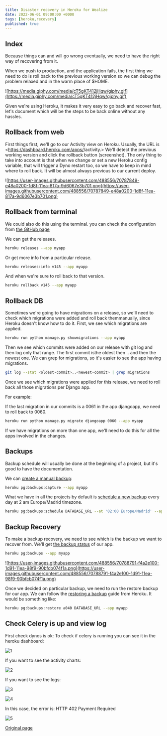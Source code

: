 ```yaml
---
title: Disaster recovery in Heroku for Wealize
date: 2022-06-01 09:00:00 +0000
tags: [heroku,recovery]
published: true
---
```


## Index

Because things can and will go wrong eventually, we need to have the right way of recovering from it.

When we push to production, and the application fails, the first thing we need to do is roll back to the previous working version so we can debug the problem relaxed and in the warm place of $HOME.

![https://media.giphy.com/media/cT5gKT412jHqw/giphy.gif](https://media.giphy.com/media/cT5gKT412jHqw/giphy.gif)

Given we're using Heroku, it makes it very easy to go back and recover fast, let's document which will be the steps to be back online without any hassles.

## Rollback from web

First things first, we'll go to our Activity view on Heroku. Usually, the URL is <https://dashboard.heroku.com/apps/<app-production>/activity.> We'll detect the previous working version and click the rollback button (screenshot). The only thing to take into account is that when we change or set a new Heroku config variable, that will trigger a Dyno restart too, so we have to keep in mind where to roll back. It will be almost always previous to our current deploy.

![https://user-images.githubusercontent.com/488556/70787849-e48a0200-1d8f-11ea-817a-9d6067e3b701.png](https://user-images.githubusercontent.com/488556/70787849-e48a0200-1d8f-11ea-817a-9d6067e3b701.png)

## Rollback from terminal

We could also do this using the terminal. you can check the configuration from [the GitHub page](https://blog.heroku.com/releases-and-rollbacks)

We can get the releases.

```bash
heroku releases --app myapp
```

Or get more info from a particular release.

```bash
heroku releases:info v145 --app myapp
```

And when we're sure to roll back to that version.

```bash
heroku rollback v145 --app myapp
```

## Rollback DB

Sometimes we're going to have migrations on a release, so we'll need to check which migrations were added and roll back themmanually, since Heroku doesn't know how to do it. First, we see which migrations are applied.

```bash
heroku run python manage.py showmigrations --app myapp
```

Then we see which commits were added on our release with git log and then log only that range. The first commit isthe oldest then .. and then the newest one. We can grep for migrations, so it's easier to see the app having migrations.

```bash
git log --stat <oldest-commit>..<newest-commit> | grep migrations
```

Once we see which migrations were applied for this release, we need to roll back all those migrations per Django app.

For example:

If the last migration in our commits is a 0061 in the app djangoapp, we need to roll back to 0060.

```bash
heroku run python manage.py migrate djangoapp 0060 --app myapp
```

If we have migrations on more than one app, we'll need to do this for all the apps involved in the changes.

## Backups

Backup schedule will usually be done at the beginning of a project, but it's good to have the documentation.

We can [create a manual backup](https://devcenter.heroku.com/articles/heroku-postgres-backups#creating-a-backup):

```bash
heroku pg:backups:capture --app myapp
```

What we have in all the projects by default is [schedule a new backup](https://devcenter.heroku.com/articles/heroku-postgres-backups#scheduling-backups) every day at 2 am Europe/Madrid timezone.

```bash
heroku pg:backups:schedule DATABASE_URL --at '02:00 Europe/Madrid' --app myapp
```

## Backup Recovery

To make a backup recovery, we need to see which is the backup we want to recover from. We'll get [the backup status](https://devcenter.heroku.com/articles/heroku-postgres-backups#checking-backup-status) of our app.

```bash
heroku pg:backups --app myapp
```

![https://user-images.githubusercontent.com/488556/70788791-f4a2e100-1d91-11ea-98f9-90bfcb074f1a.png](https://user-images.githubusercontent.com/488556/70788791-f4a2e100-1d91-11ea-98f9-90bfcb074f1a.png)

Once we decided on particular backup, we need to run the restore backup for our app. We can follow the [restoring a backup](https://devcenter.heroku.com/articles/heroku-postgres-backups#restoring-backups) guide from Heroku. It would be something like:

```bash
heroku pg:backups:restore a040 DATABASE_URL --app myapp
```

## Check Celery is up and view log

First check dynos is ok: To check if celery is running you can see it in the heroku dashboard:

![1](https://user-images.githubusercontent.com/488556/210351269-570992c7-7257-4b6e-9506-2f897f532c6b.png)

If you want to see the activity charts:

![2](https://user-images.githubusercontent.com/488556/210351279-bb7f436e-9dd1-439f-b7a5-2604da60bc6f.png)

If you want to see the logs:

![3](https://user-images.githubusercontent.com/488556/210351277-c234e701-d3c1-409c-8b9c-ba51a971ddf1.png)

![4](https://user-images.githubusercontent.com/488556/210351275-1103f677-22b3-4092-94fb-1426f32ddd27.png)

In this case, the error is:  HTTP 402 Payment Required

![5](https://user-images.githubusercontent.com/488556/210351273-741e2cb1-ea87-4a51-9201-9350c8e9061a.png)


[Original page](https://javaguirre.notion.site/Disaster-Recovery-Heroku-67ddfb8771d64aa9a3c73776df0cd127)
